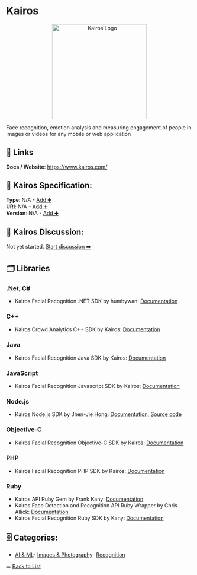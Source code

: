 # Kairos
<p align="center">
    <img width="256" src="https://raw.githubusercontent.com/apis-list/apis-list/main/apis/kairos/logo_256x256.png" alt="Kairos Logo"/>
</p>
Face recognition, emotion analysis and measuring engagement of people in images or videos for any mobile or web application

##  🔗 Links
**Docs / Website**: https://www.kairos.com/

## 🧬 Kairos Specification:
**Type**: N/A - [Add ➕](https://github.com/apis-list/apis-list/edit/main/apis.yaml#L10785)  
**URI**: N/A - [Add ➕](https://github.com/apis-list/apis-list/edit/main/apis.yaml#L10785)  
**Version**: N/A - [Add ➕](https://github.com/apis-list/apis-list/edit/main/apis.yaml#L10785)

## 💬 Kairos Discussion:
Not yet started. [Start discussion ➡️](https://github.com/apis-list/apis-list/discussions/new)

## 🗂️ Libraries
### .Net, C#
- Kairos Facial Recognition .NET SDK by humbywan: [Documentation](https://github.com/humbywan/Kairos.Net)
### C++
- Kairos Crowd Analytics C++ SDK by Kairos: [Documentation](https://www.kairos.com/crowd-analytics-sdk#trial)
### Java
- Kairos Facial Recognition Java SDK by Kairos: [Documentation](https://github.com/kairosinc/Kairos-SDK-Android)
### JavaScript
- Kairos Facial Recognition Javascript SDK by Kairos: [Documentation](https://github.com/kairosinc/Kairos-SDK-Javascript)
### Node.js
- Kairos Node.js SDK by Jhen-Jie Hong: [Documentation](https://www.npmjs.com/package/kairos-api), [Source code](https://github.com/jhen0409/node-kairos-api)
### Objective-C
- Kairos Facial Recognition Objective-C SDK by Kairos: [Documentation](https://github.com/kairosinc/Kairos-SDK-iOS)
### PHP
- Kairos Facial Recognition PHP SDK by Kairos: [Documentation](https://github.com/kairosinc/Kairos-SDK-PHP)
### Ruby
- Kairos API Ruby Gem by Frank Kany: [Documentation](https://rubygems.org/gems/kairos-api)
- Kairos Face Detection and Recognition API Ruby Wrapper by Chris Allick: [Documentation](https://rubygems.org/gems/kairos)
- Kairos Facial Recognition Ruby SDK by Kany: [Documentation](https://github.com/kany/kairos-api)


## 🗄️ Categories:
- [AI & ML](https://github.com/apis-list/apis-list#ai--ml-)- [Images & Photography](https://github.com/apis-list/apis-list#images--photography-)- [Recognition](https://github.com/apis-list/apis-list#recognition-)

🔙  [Back to List](https://github.com/apis-list/apis-list)
